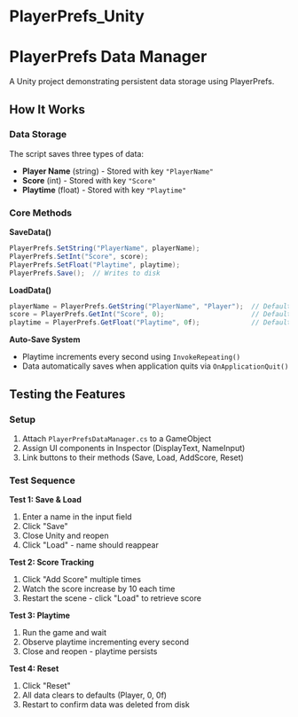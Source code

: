 # PlayerPrefs_Unity

# PlayerPrefs Data Manager

A Unity project demonstrating persistent data storage using PlayerPrefs.

## How It Works

### Data Storage
The script saves three types of data:
- **Player Name** (string) - Stored with key `"PlayerName"`
- **Score** (int) - Stored with key `"Score"`
- **Playtime** (float) - Stored with key `"Playtime"`

### Core Methods

**SaveData()**
```csharp
PlayerPrefs.SetString("PlayerName", playerName);
PlayerPrefs.SetInt("Score", score);
PlayerPrefs.SetFloat("Playtime", playtime);
PlayerPrefs.Save();  // Writes to disk
```

**LoadData()**
```csharp
playerName = PlayerPrefs.GetString("PlayerName", "Player");  // Default: "Player"
score = PlayerPrefs.GetInt("Score", 0);                      // Default: 0
playtime = PlayerPrefs.GetFloat("Playtime", 0f);             // Default: 0f
```

**Auto-Save System**
- Playtime increments every second using `InvokeRepeating()`
- Data automatically saves when application quits via `OnApplicationQuit()`

## Testing the Features

### Setup
1. Attach `PlayerPrefsDataManager.cs` to a GameObject
2. Assign UI components in Inspector (DisplayText, NameInput)
3. Link buttons to their methods (Save, Load, AddScore, Reset)

### Test Sequence

**Test 1: Save & Load**
1. Enter a name in the input field
2. Click "Save"
3. Close Unity and reopen
4. Click "Load" - name should reappear

**Test 2: Score Tracking**
1. Click "Add Score" multiple times
2. Watch the score increase by 10 each time
3. Restart the scene - click "Load" to retrieve score

**Test 3: Playtime**
1. Run the game and wait
2. Observe playtime incrementing every second
3. Close and reopen - playtime persists

**Test 4: Reset**
1. Click "Reset"
2. All data clears to defaults (Player, 0, 0f)
3. Restart to confirm data was deleted from disk

